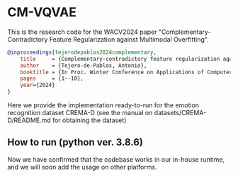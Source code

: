 # CM-VQVAE

This is the research code for the WACV2024 paper "Complementary-Contradictory Feature Regularization against Multimodal Overfitting".

```bibtex
@inproceedings{tejerodepablos2024complementary,
    title     = {Complementary-contradictory feature regularization against multimodal overfitting},
    author    = {Tejero-de-Pablos, Antonio},
    booktitle = {In Proc. Winter Conference on Applications of Computer Vision},
    pages     = {1--10},
    year={2024}
}
```

Here we provide the implementation ready-to-run for the emotion recognition dataset CREMA-D (see the manual on datasets/CREMA-D/README.md for obtaining the dataset)

## How to run (python ver. 3.8.6)

Now we have confirmed that the codebase works in our in-house runtime, and we will soon add the usage on other platforms.

[comment]: <> (- First, install the dependencies in [CM-VQVAE/requirements.txt]CM-VQVAE/requirements.txt)

[comment]: <> (~~~)
[comment]: <> (pip3 install -U -r CM-VQVAE/requirements.txt)
[comment]: <> (~~~)

[comment]: <> (- Then, manually install the following packages:)

[comment]: <> (~~~)
[comment]: <> (pip install torch==1.10.2+cu111 torchvision==0.11.3+cu111 torchaudio==0.10.2+cu111 -f https://download.pytorch.org/whl/torch_stable.html)

[comment]: <> (sudo apt-get install libsndfile1-dev)

[comment]: <> (sudo apt-get install libgl1)

[comment]: <> (sudo apt-get install ffmpeg libsm6 libxext6  -y)
[comment]: <> (~~~)

[comment]: <> (- Finally, go to [CM-VQVAE/CREMA-D]CM-VQVAE/CREMA-D and run)

[comment]: <> (~~~)
[comment]: <> (python main.py)
[comment]: <> (~~~)

[comment]: <> (- A manual of the code and functions can be found in [CM-VQVAE/CREMA-D/README.md]CM-VQVAE/CREMA-D/README.md)
